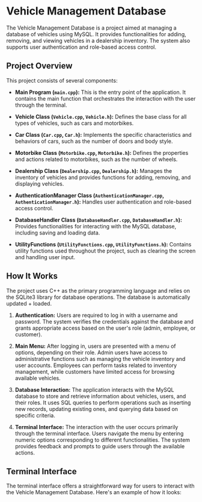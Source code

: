 # Vehicle Management Database

The Vehicle Management Database is a project aimed at managing a database of vehicles using MySQL. It provides functionalities for adding, removing, and viewing vehicles in a dealership inventory. The system also supports user authentication and role-based access control.

## Project Overview

This project consists of several components:

- **Main Program (`main.cpp`):** This is the entry point of the application. It contains the main function that orchestrates the interaction with the user through the terminal.

- **Vehicle Class (`Vehicle.cpp`, `Vehicle.h`):** Defines the base class for all types of vehicles, such as cars and motorbikes.

- **Car Class (`Car.cpp`, `Car.h`):** Implements the specific characteristics and behaviors of cars, such as the number of doors and body style.

- **Motorbike Class (`Motorbike.cpp`, `Motorbike.h`):** Defines the properties and actions related to motorbikes, such as the number of wheels.

- **Dealership Class (`Dealership.cpp`, `Dealership.h`):** Manages the inventory of vehicles and provides functions for adding, removing, and displaying vehicles.

- **AuthenticationManager Class (`AuthenticationManager.cpp`, `AuthenticationManager.h`):** Handles user authentication and role-based access control.

- **DatabaseHandler Class (`DatabaseHandler.cpp`, `DatabaseHandler.h`):** Provides functionalities for interacting with the MySQL database, including saving and loading data.

- **UtilityFunctions (`UtilityFunctions.cpp`, `UtilityFunctions.h`):** Contains utility functions used throughout the project, such as clearing the screen and handling user input.

## How It Works

The project uses C++ as the primary programming language and relies on the SQLite3 library for database operations. The database is automatically updated + loaded.

1. **Authentication:** Users are required to log in with a username and password. The system verifies the credentials against the database and grants appropriate access based on the user's role (admin, employee, or customer).

2. **Main Menu:** After logging in, users are presented with a menu of options, depending on their role. Admin users have access to administrative functions such as managing the vehicle inventory and user accounts. Employees can perform tasks related to inventory management, while customers have limited access for browsing available vehicles.

3. **Database Interaction:** The application interacts with the MySQL database to store and retrieve information about vehicles, users, and their roles. It uses SQL queries to perform operations such as inserting new records, updating existing ones, and querying data based on specific criteria.

4. **Terminal Interface:** The interaction with the user occurs primarily through the terminal interface. Users navigate the menu by entering numeric options corresponding to different functionalities. The system provides feedback and prompts to guide users through the available actions.

## Terminal Interface

The terminal interface offers a straightforward way for users to interact with the Vehicle Management Database. Here's an example of how it looks:

